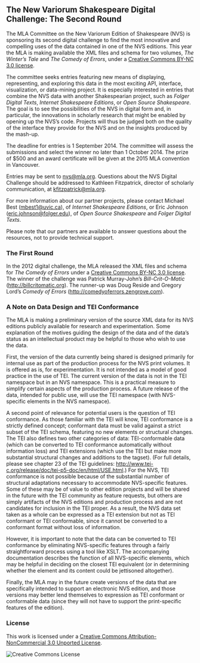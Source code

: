 ## The New Variorum Shakespeare Digital Challenge: The Second Round

The MLA Committee on the New Variorum Edition of Shakespeare (NVS) is sponsoring its second digital challenge to find the most innovative and compelling uses of the data contained in one of the NVS editions. This year the MLA is making available the XML files and schema for two volumes, _The Winter’s Tale_ and _The Comedy of Errors_, under a [Creative Commons BY-NC 3.0 license][cc-by-nc].

The committee seeks entries featuring new means of displaying, representing, and exploring this data in the most exciting API, interface, visualization, or data-mining project. It is especially interested in entries that combine the NVS data with another Shakespearian project, such as _Folger Digital Texts_, _Internet Shakespeare Editions_, or _Open Source Shakespeare_. The goal is to see the possibilities of the NVS in digital form and, in particular, the innovations in scholarly research that might be enabled by opening up the NVS’s code. Projects will thus be judged both on the quality of the interface they provide for the NVS and on the insights produced by the mash-up.

The deadline for entries is 1 September 2014. The committee will assess the submissions and select the winner no later than 1 October 2014. The prize of $500 and an award certificate will be given at the 2015 MLA convention in Vancouver.

Entries may be sent to <nvs@mla.org>.  Questions about the NVS Digital Challenge should be addressed to Kathleen Fitzpatrick, director of scholarly communication, at <kfitzpatrick@mla.org>.

For more information about our partner projects, please contact Michael Best (<mbest1@uvic.ca>), of _Internet Shakespeare Editions_, or Eric Johnson (<eric.johnson@folger.edu>), of _Open Source Shakespeare_ and _Folger Digital Texts_.

Please note that our partners are available to answer questions about the resources, not to provide technical support.

### The First Round

In the 2012 digital challenge, the MLA released the XML files and schema for _The Comedy of Errors_ under a [Creative Commons BY-NC 3.0 license][cc-by-nc]. The winner of the challenge was Patrick Murray-John’s _Bill-Crit-O-Matic_ (<http://billcritomatic.org>). The runner-up was Doug Reside and Gregory Lord’s _Comedy of Errors_ (<http://comedyoferrors.zengrove.com>).

### A Note on Data Design and TEI Conformance

The MLA is making a preliminary version of the source XML data for its NVS editions publicly available for research and experimentation. Some explanation of the motives guiding the design of the data and of the data’s status as an intellectual product may be helpful to those who wish to use the data.

First, the version of the data currently being shared is designed primarily for internal use as part of the production process for the NVS print volumes. It is offered as is, for experimentation. It is not intended as a model of good practice in the use of TEI. The current version of the data is not in the TEI namespace but in an NVS namespace. This is a practical measure to simplify certain aspects of the production process. A future release of the data, intended for public use, will use the TEI namespace (with NVS-specific elements in the NVS namespace).

A second point of relevance for potential users is the question of TEI conformance. As those familiar with the TEI will know, TEI conformance is a strictly defined concept; conformant data must be valid against a strict subset of the TEI schema, featuring no new elements or structural changes. The TEI also defines two other categories of data: TEI-conformable data (which can be converted to TEI conformance automatically without information loss) and TEI extensions (which use the TEI but make more substantial structural changes and additions to the tagset). (For full details, please see chapter 23 of the TEI guidelines: <http://www.tei-c.org/release/doc/tei-p5-doc/en/html/USE.html>.) For the NVS, TEI conformance is not possible because of the substantial number of structural adaptations necessary to accommodate NVS-specific features. Some of these may be of value to other edition projects and will be shared in the future with the TEI community as feature requests, but others are simply artifacts of the NVS editions and production process and are not candidates for inclusion in the TEI proper. As a result, the NVS data set taken as a whole can be expressed as a TEI extension but not as TEI conformant or TEI conformable, since it cannot be converted to a conformant format without loss of information.

However, it is important to note that the data can be converted to TEI conformance by eliminating NVS-specific features through a fairly straightforward process using a tool like XSLT. The accompanying documentation describes the function of all NVS-specific elements, which may be helpful in deciding on the closest TEI equivalent (or in determining whether the element and its content could be jettisoned altogether).

Finally, the MLA may in the future create versions of the data that are specifically intended to support an electronic NVS edition, and those versions may better lend themselves to expression as TEI conformant or conformable data (since they will not have to support the print-specific features of the edition).

### License

This work is licensed under a [Creative Commons Attribution-NonCommercial 3.0 Unported License][cc-by-nc].

![Creative Commons License](http://i.creativecommons.org/l/by-nc/3.0/88x31.png)

[cc-by-nc]: http://creativecommons.org/licenses/by-nc/3.0/
